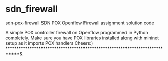 # sdn_firewall
sdn-pox-firewall
SDN POX Openflow Firewall assignment solution code

A simple POX controller firewall on Openflow programmed in Python completely. Make sure you have POX libraries installed along with mininet setup as it imports POX handlers Cheers:) ****************************************************************************&
